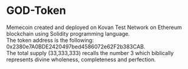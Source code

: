 # GOD-Token
Memecoin created and deployed on Kovan Test Network on Ethereum blockchain using Solidity programming language.<br>
The token address is the following: 0x2380e7A0BDE2420497bed4586072e62F2b383CAB.<br>
The total supply (33,333,333) recalls the number 3 which biblically represents divine wholeness, completeness and perfection.
